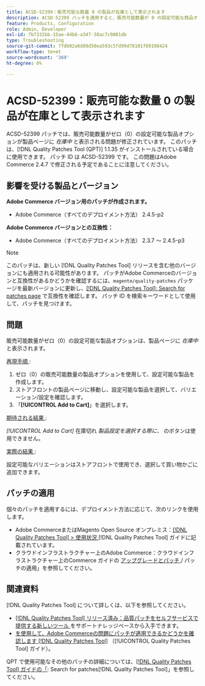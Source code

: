```yaml
---
title: ACSD-52399：販売可能な数量 0 の製品が在庫として表示されます
description: ACSD-52399 パッチを適用すると、販売可能数量が 0 の設定可能な商品オプションが商品ページに「在庫あり」と表示されるAdobe Commerceの問題が修正されます。
feature: Products, Configuration
role: Admin, Developer
exl-id: 7b7332bb-15ae-44b6-a347-38ac7c9001db
type: Troubleshooting
source-git-commit: 7fdb02a6d89d50ea593c5fd99d78101f89198424
workflow-type: tm+mt
source-wordcount: '369'
ht-degree: 0%

---
```


# ACSD-52399：販売可能な数量 0 の製品が在庫として表示されます

ACSD-52399 パッチでは、販売可能数量がゼロ（0）の設定可能な製品オプションが製品ページに *在庫中* と表示される問題が修正されています。 このパッチは、[!DNL Quality Patches Tool (QPT)] 1.1.35 がインストールされている場合に使用できます。 パッチ ID は ACSD-52399 です。 この問題はAdobe Commerce 2.4.7 で修正される予定であることに注意してください。

## 影響を受ける製品とバージョン

**Adobe Commerce バージョン用のパッチが作成されます。**

* Adobe Commerce（すべてのデプロイメント方法） 2.4.5-p2

**Adobe Commerce バージョンとの互換性：**

* Adobe Commerce（すべてのデプロイメント方法） 2.3.7 ～ 2.4.5-p3

>[!NOTE]
>
>このパッチは、新しい [!DNL Quality Patches Tool] リリースを含む他のバージョンにも適用される可能性があります。 パッチがAdobe Commerceのバージョンと互換性があるかどうかを確認するには、`magento/quality-patches` パッケージを最新バージョンに更新し、[[!DNL Quality Patches Tool]: Search for patches page](https://experienceleague.adobe.com/tools/commerce-quality-patches/index.html) で互換性を確認します。 パッチ ID を検索キーワードとして使用して、パッチを見つけます。

## 問題

販売可能数量がゼロ（0）の設定可能な製品オプションは、製品ページに *在庫中* と表示されます。

<u> 再現手順 </u>:

1. ゼロ（0）の販売可能数量の製品オプションを使用して、設定可能な製品を作成します。
1. ストアフロントの製品ページに移動し、設定可能な製品を選択して、バリエーション/設定を確認します。
1. 「**[!UICONTROL Add to Cart]**」を選択します。

<u> 期待される結果 </u>:

*[!UICONTROL Add to Cart]* 在庫切れ *製品設定を選択する際に、* のボタンは使用できません。

<u> 実際の結果 </u>:

設定可能なバリエーションはストアフロントで使用でき、選択して買い物かごに追加できます。

## パッチの適用

個々のパッチを適用するには、デプロイメント方法に応じて、次のリンクを使用します。

* Adobe CommerceまたはMagento Open Source オンプレミス：[[!DNL Quality Patches Tool] > 使用状況 ](/help/tools/quality-patches-tool/usage.md) [!DNL Quality Patches Tool] ガイドに記載されています。
* クラウドインフラストラクチャー上のAdobe Commerce：クラウドインフラストラクチャー上のCommerce ガイドの [ アップグレードとパッチ ](https://experienceleague.adobe.com/docs/commerce-cloud-service/user-guide/develop/upgrade/apply-patches.html)/ パッチの適用」を参照してください。

## 関連資料

[!DNL Quality Patches Tool] について詳しくは、以下を参照してください。

* [[!DNL Quality Patches Tool]  リリース済み：品質パッチをセルフサービスで提供する新しいツール ](https://experienceleague.adobe.com/en/docs/commerce-operations/tools/quality-patches-tool/quality-patches-tool-to-self-serve-quality-patches) をサポートナレッジベースから入手できます。
* [ を使用して、Adobe Commerceの問題にパッチが適用できるかどうかを確認します  [!DNL Quality Patches Tool]](/help/tools/quality-patches-tool/patches-available-in-qpt/check-patch-for-magento-issue-with-magento-quality-patches.md) （[!UICONTROL Quality Patches Tool] ガイド）。


QPT で使用可能なその他のパッチの詳細については、[[!DNL Quality Patches Tool] ガイドの「](https://experienceleague.adobe.com/tools/commerce-quality-patches/index.html): Search for patches[!DNL Quality Patches Tool]」を参照してください。
